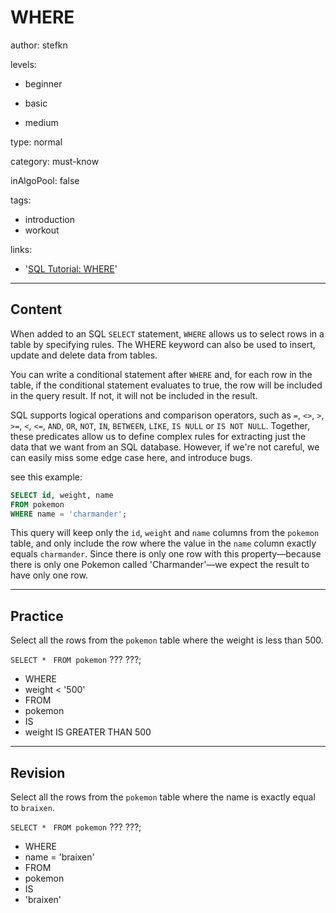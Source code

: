 # WHERE
author: stefkn

levels:

  - beginner

  - basic

  - medium

type: normal

category: must-know

inAlgoPool: false

tags:
  - introduction
  - workout

links:

  - '[SQL Tutorial: WHERE](http://www.sql-tutorial.com/sql-where-sql-tutorial/)'

---
## Content

When added to an SQL `SELECT` statement, `WHERE` allows us to select rows in a table by specifying rules. The WHERE keyword can also be used to insert, update and delete data from tables.

You can write a conditional statement after `WHERE` and, for each row in the table, if the conditional statement evaluates to true, the row will be included in the query result. If not, it will not be included in the result.

SQL supports logical operations and comparison operators, such as `=`, `<>`, `>`, `>=`, `<`, `<=`, `AND`, `OR`, `NOT`, `IN`, `BETWEEN`, `LIKE`, `IS NULL` or `IS NOT NULL`. Together, these predicates allow us to define complex rules for extracting just the data that we want from an SQL database. However, if we're not careful, we can easily miss some edge case here, and introduce bugs.

see this example:

```sql
SELECT id, weight, name
FROM pokemon
WHERE name = 'charmander';
```

This query will keep only the `id`, `weight` and `name` columns from the `pokemon` table, and only include the row where the value in the `name` column exactly equals `charmander`. Since there is only one row with this property—because there is only one Pokemon called 'Charmander'—we expect the result to have only one row.

---
## Practice

Select all the rows from the `pokemon` table where the weight is less than 500.

`SELECT * `
`FROM pokemon`
??? ???;

* WHERE
* weight < '500'
* FROM
* pokemon
* IS
* weight IS GREATER THAN 500

---
## Revision

Select all the rows from the `pokemon` table where the name is exactly equal to `braixen`.

`SELECT * `
`FROM pokemon`
??? ???;

* WHERE
* name = 'braixen'
* FROM
* pokemon
* IS
* 'braixen'
